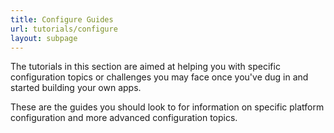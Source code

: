 ```yaml
---
title: Configure Guides
url: tutorials/configure
layout: subpage
---
```


The tutorials in this section are aimed at helping you with specific configuration topics or challenges you may face
once you've dug in and started building your own apps. 

These are the guides you should look to for information on specific platform configuration and more advanced configuration
topics. 

